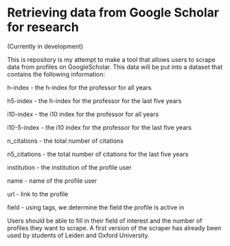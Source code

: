 # Retrieving data from Google Scholar for research 

(Currently in development)

This is repository is my attempt to make a tool that allows users to scrape data from profiles on GoogleScholar. This data will be put into a dataset that contains the following information: 

h-index	- the h-index for the professor for all years

h5-index	- the h-index for the professor for the last five years

i10-index	- the i10 index for the professor for all years

i10-5-index	- the i10 index for the professor for the last five years

n_citations	- the total number of citations

n5_citations	- the total number of citations for the last five years

institution	- the institution of the profile user

name	- name of the profile user

url	- link to the profile 

field - using tags, we determine the field the profile is active in 

Users should be able to fill in their field of interest and the number of profiles they want to scrape. A first version of the scraper has already been used by students of Leiden and Oxford University. 
